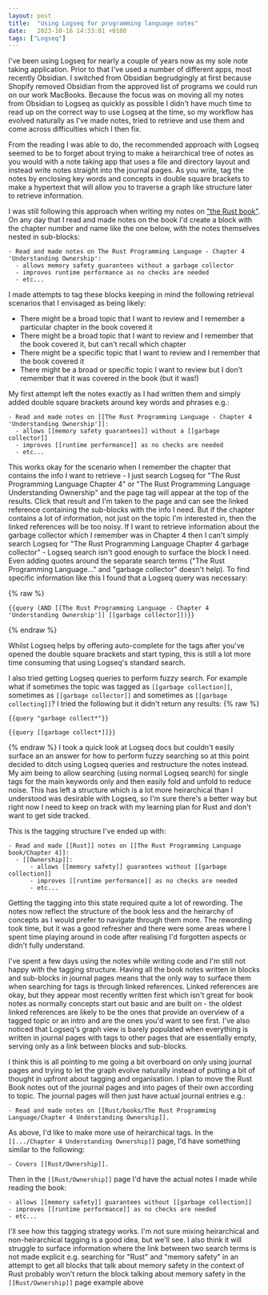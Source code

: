 ```yaml
---
layout: post
title:  "Using Logseq for programming language notes"
date:   2023-10-16 14:33:01 +0100
tags: ["Logseq"]
---
```


I've been using Logseq for nearly a couple of years now as my sole note taking application. Prior to that I've used a number of different apps, most recently Obsidian. I switched from Obsidian begrudgingly at first because Shopify removed Obsidian from the approved list of programs we could run on our work MacBooks. Because the focus was on moving all my notes from Obsidian to Logseq as quickly as possible I didn't have much time to read up on the correct way to use Logseq at the time, so my workflow has evolved naturally as I've made notes, tried to retrieve and use them and come across difficulties which I then fix.

From the reading I was able to do, the recommended approach with Logseq seemed to be to forget about trying to make a heirarchical tree of notes as you would with a note taking app that uses a file and directory layout and instead write notes straight into the journal pages. As you write, tag the notes by enclosing key words and concepts in double square brackets to make a hypertext that will allow you to traverse a graph like structure later to retrieve information.

I was still following this approach when writing my notes on ["the Rust book"](https://doc.rust-lang.org/stable/book/). On any day that I read and made notes on the book I'd create a block with the chapter number and name like the one below, with the notes themselves nested in sub-blocks:
```
- Read and made notes on The Rust Programming Language - Chapter 4 'Understanding Ownership':
  - allows memory safety guarantees without a garbage collector
  - improves runtime performance as no checks are needed
  - etc...
```

I made attempts to tag these blocks keeping in mind the following retrieval scenarios that I envisaged as being likely:
  - There might be a broad topic that I want to review and I remember a particular chapter in the book covered it
  - There might be a broad topic that I want to review and I remember that the book covered it, but can't recall which chapter
  - There might be a specific topic that I want to review and I remember that the book covered it
  - There might be a broad or specific topic I want to review but I don't remember that it was covered in the book (but it was!)

My first attempt left the notes exactly as I had written them and simply added double square brackets around key words and phrases e.g.:
```
- Read and made notes on [[The Rust Programming Language - Chapter 4 'Understanding Ownership']]:
  - allows [[memory safety guarantees]] without a [[garbage collector]]
  - improves [[runtime performance]] as no checks are needed
  - etc...
```
This works okay for the scenario when I remember the chapter that contains the info I want to retrieve - I just search Logseq for "The Rust Programming Language Chapter 4" or "The Rust Programming Language Understanding Ownership" and the page tag will appear at the top of the results. Click that result and I'm taken to the page and can see the linked reference containing the sub-blocks with the info I need. But if the chapter contains a lot of information, not just on the topic I'm interested in, then the linked references will be too noisy. If I want to retrieve information about the garbage collector which I remember was in Chapter 4 then I can't simply search Logseq for "The Rust Programming Language Chapter 4 garbage collector" - Logseq search isn't good enough to surface the block I need. Even adding quotes around the separate search terms ("The Rust Programming Language..." and "garbage collector" doesn't help). To find specific information like this I found that a Logseq query was necessary:

{% raw %}
```
{{query (AND [[The Rust Programming Language - Chapter 4 'Understanding Ownership']] [[garbage collector]])}}
```
{% endraw %}

Whilst Logseq helps by offering auto-complete for the tags after you've opened the double square brackets and start typing, this is still a lot more time consuming that using Logseq's standard search.

I also tried getting Logseq queries to perform fuzzy search. For example what if sometimes the topic was tagged as `[[garbage collection]]`, sometimes as `[[garbage collector]]` and sometimes as `[[garbage collecting]]`? I tried the following but it didn't return any results:
{% raw %}
```
{{query "garbage collect*"}}

{{query [[garbage collect*]]}}
```
{% endraw %}
I took a quick look at Logseq docs but couldn't easily surface an an answer for how to perform fuzzy searching so at this point decided to ditch using Logseq queries and restructure the notes instead. My aim being to allow searching (using normal Logseq search) for single tags for the main keywords only and then easily fold and unfold to reduce noise. This has left a structure which is a lot more heirarchical than I understood was desirable with Logseq, so I'm sure there's a better way but right now I need to keep on track with my learning plan for Rust and don't want to get side tracked.

This is the tagging structure I've ended up with:
```
- Read and made [[Rust]] notes on [[The Rust Programming Language book/Chapter 4]]:
  - [[Ownership]]:
      - allows [[memory safety]] guarantees without [[garbage collection]]
      - improves [[runtime performance]] as no checks are needed
      - etc...
```

Getting the tagging into this state required quite a lot of rewording. The notes now reflect the structure of the book less and the heirarchy of concepts as I would prefer to navigate through them more. The rewording took time, but it was a good refresher and there were some areas where I spent time playing around in code after realising I'd forgotten aspects or didn't fully understand.

I've spent a few days using the notes while writing code and I'm still not happy with the tagging structure. Having all the book notes written in blocks and sub-blocks in journal pages means that the only way to surface them when searching for tags is through linked references. Linked references are okay, but they appear most recently written first which isn't great for book notes as normally concepts start out basic and are built on - the oldest linked references are likely to be the ones that provide an overview of a tagged topic or an intro and are the ones you'd want to see first. I've also noticed that Logseq's graph view is barely populated when everything is written in journal pages with tags to other pages that are essentially empty, serving only as a link between blocks and sub-blocks.

I think this is all pointing to me going a bit overboard on only using journal pages and trying to let the graph evolve naturally instead of putting a bit of thought in upfront about tagging and organisation. I plan to move the Rust Book notes out of the journal pages and into pages of their own according to topic. The journal pages will then just have actual journal entries e.g.:
```
- Read and made notes on [[Rust/books/The Rust Programming Language/Chapter 4 Understanding Ownership]].
```

As above, I'd like to make more use of heirarchical tags. In the `[[.../Chapter 4 Understanding Ownership]]` page, I'd have something similar to the following:
```
- Covers [[Rust/Ownership]].
```

Then in the `[[Rust/Ownership]]` page I'd have the actual notes I made while reading the book:
```
- allows [[memory safety]] guarantees without [[garbage collection]]
- improves [[runtime performance]] as no checks are needed
- etc...
```

I'll see how this tagging strategy works. I'm not sure mixing heirarchical and non-heirarchical tagging is a good idea, but we'll see. I also think it will struggle to surface information where the link between two search terms is not made explicit e.g. searching for "Rust" and "memory safety" in an attempt to get all blocks that talk about memory safety in the context of Rust probably won't return the block talking about memory safety in the `[[Rust/Ownership]]` page example above

